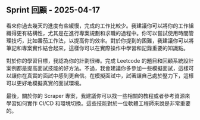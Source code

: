 ## Sprint 回顧 - 2025-04-17

看來你過去幾天的進度有些緩慢，完成的工作比較少。我建議你可以將你的工作組織得更有結構性，尤其是在進行專案規劃和求職的過程中。你可以嘗試使用時間管理技巧，比如番茄工作法，以提高你的效率。對於你提到的困難，我建議你可以將筆記和專案實作結合起來，這樣你可以在實際操作中學習和記錄重要的知識點。

對於你的學習目標，我認為你的計劃很棒。完成 Leetcode 的題目和回顧系統設計案例都是提高面試技能的好方法。不過，我會建議你多參加一些模擬面試，這樣可以讓你在真實的面試中感到更自信。在模擬面試中，試著讓自己處於壓力下，這樣可以更好地模擬真實的面試環境。

最後，關於你的 Scraper 專案，我建議你可以找一些相關的教程或者參考資源來學習如何實作 CI/CD 和環境切換。這些技能對於一位軟體工程師來說是非常重要的。
